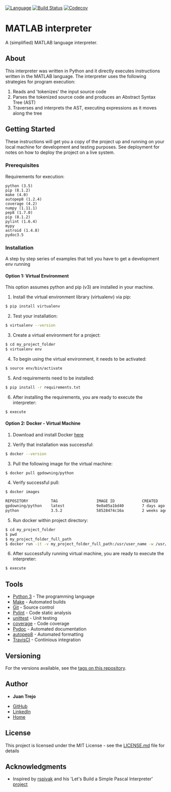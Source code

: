 [![Language](https://img.shields.io/badge/language-python-blue.svg)]()
[![Build Status](https://travis-ci.org/jtrejo13/matlab-interpreter.svg?branch=master)](https://travis-ci.org/jtrejo13/matlab-interpreter)
[![Codecov](https://img.shields.io/codecov/c/github/jtrejo13/matlab-interpreter.svg)]()

# MATLAB interpreter

A (simplified) MATLAB language interpreter. 

## About

This interpreter was written in Python and it directly executes instructions written in the MATLAB language. The interpreter uses the following strategies for program execution:

1) Reads and 'tokenizes' the input source code
2) Parses the tokenized source code and produces an Abstract Syntax Tree (AST)
3) Traverses and interprets the AST, executing expressions as it moves along the tree

## Getting Started

These instructions will get you a copy of the project up and running on your local machine for development and testing purposes. See deployment for notes on how to deploy the project on a live system.

### Prerequisites

Requirements for execution:

```
python (3.5)
pip (8.1.2)
make (4.0)
autopep8 (1.2.4)
coverage (4.2)
numpy (1.11.1)
pep8 (1.7.0)
pip (8.1.2)
pylint (1.6.4)
mypy
astroid (1.4.8)
pydoc3.5

```

### Installation

A step by step series of examples that tell you have to get a development env running

#### Option 1: Virtual Environment

This option assumes python and pip (v3) are installed in your machine.

1) Install the virtual environment library (virtualenv) via pip:

```bash
$ pip install virtualenv
```

2) Test your installation:

```bash
$ virtualenv --version
```

3) Create a virtual environment for a project:

```bash
$ cd my_project_folder
$ virtualenv env
```

4) To begin using the virtual environment, it needs to be activated:

```bash
$ source env/bin/activate
```

5) And requirements need to be installed:

```bash
$ pip install -r requirements.txt
```
6) After installing the requirements, you are ready to execute the interpreter:

```bash
$ execute
```

#### Option 2: Docker - Virtual Machine

1) Download and install Docker [here](https://www.docker.com/community-edition#/download)

2) Verify that installation was successful:

```bash
$ docker --version
```

3) Pull the following image for the virtual machine:
```bash
$ docker pull gpdowning/python
```

4) Verify successful pull:
```bash
$ docker images

REPOSITORY          TAG                 IMAGE ID            CREATED             SIZE
gpdowning/python    latest              9e0a05a1bd40        7 days ago          783.1 MB
python              3.5.2               58528474c16a        2 weeks ago         683.2 MB
```

5) Run docker within project directory:
```bash
$ cd my_project_folder
$ pwd
$ my_project_folder_full_path
$ docker run -it -v my_project_folder_full_path:/usr/user_name -w /usr/user_name gpdowning/python
```

6) After successfully running virtual machine, you are ready to execute the interpreter:

```bash
$ execute
```

## Tools

* [Python 3](https://docs.python.org/3/) - The programming language
* [Make](https://www.gnu.org/software/make/) - Automated builds
* [Git](https://www.git-scm.com/) - Source control
* [Pylint](https://www.pylint.org/) - Code static analysis
* [unittest](https://docs.python.org/3.5/library/unittest.html) - Unit testing
* [coverage](https://pypi.python.org/pypi/coverage) - Code coverage
* [Pydoc](https://docs.python.org/3.4/library/pydoc.html) - Automated documentation
* [autopep8](https://pypi.python.org/pypi/autopep8) - Automated formatting
* [TravisCI](https://education.travis-ci.com/) - Continious integration


## Versioning

For the versions available, see the [tags on this repository](https://github.com/jtrejo13/matlab-interpreter/releases). 

## Author

* **Juan Trejo**
- [GitHub](https://github.com/jtrejo13)
- [LinkedIn](https://www.linkedin.com/in/jtrejo13/)
- [Home](https://jtrejo13.github.io/)

## License

This project is licensed under the MIT License - see the [LICENSE.md](LICENSE.md) file for details

## Acknowledgments

* Inspired by [rspivak](https://github.com/rspivak) and his 'Let's Build a Simple Pascal Interpreter' [project](https://github.com/rspivak/lsbasi)
